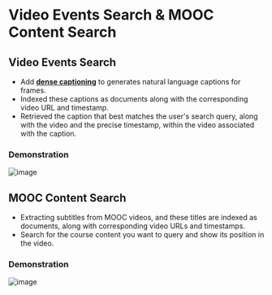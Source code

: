# Video Events Search & MOOC Content Search

## Video Events Search
* Add [**dense captioning**](https://github.com/jcjohnson/densecap "dense captioning") to generates natural language captions for frames. 
* Indexed these captions as documents along with the corresponding video URL and timestamp.
* Retrieved the caption that best matches the user's search query, along with the video and the precise timestamp, within the video associated with the caption. 
### Demonstration
![image](https://github.com/YimingXu1/videoEventSearch/blob/master/demonstration/vesdemo.gif)


## MOOC Content Search
* Extracting subtitles from MOOC videos, and these titles are indexed as documents, along with corresponding video URLs and timestamps.
* Search for the course content you want to query and show its position in the video.
### Demonstration
![image](https://github.com/YimingXu1/videoEventSearch/blob/master/demonstration/mksdemo.gif)
